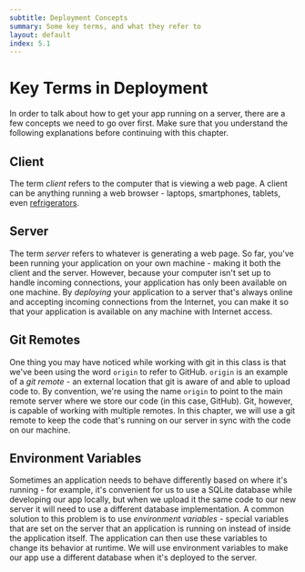 ```yaml
---
subtitle: Deployment Concepts
summary: Some key terms, and what they refer to
layout: default
index: 5.1
---
```


# Key Terms in Deployment

In order to talk about how to get your app running on a server, there are a few concepts we need to go over first. Make sure that you understand the following explanations before continuing with this chapter.

## Client

The term *client* refers to the computer that is viewing a web page. A client can be anything running a web browser - laptops, smartphones, tablets, even [refrigerators](https://www.google.com/search?client=safari&rls=en&q=smart+fridge&ie=UTF-8&oe=UTF-8).

## Server

The term *server* refers to whatever is generating a web page. So far, you've been running your application on your own machine - making it both the client and the server. However, because your computer isn't set up to handle incoming connections, your application has only been available on one machine. By *deploying* your application to a server that's always online and accepting incoming connections from the Internet, you can make it so that your application is available on any machine with Internet access.

## Git Remotes

One thing you may have noticed while working with git in this class is that we've been using the word `origin` to refer to GitHub. `origin` is an example of a *git remote* - an external location that git is aware of and able to upload code to. By convention, we're using the name `origin` to point to the main remote server where we store our code (in this case, GitHub). Git, however, is capable of working with multiple remotes. In this chapter, we will use a git remote to keep the code that's running on our server in sync with the code on our machine.

## Environment Variables

Sometimes an application needs to behave differently based on where it's running - for example, it's convenient for us to use a SQLite database while developing our app locally, but when we upload it the same code to our new server it will need to use a different database implementation. A common solution to this problem is to use *environment variables* - special variables that are set on the server that an application is running on instead of inside the application itself. The application can then use these variables to change its behavior at runtime. We will use environment variables to make our app use a different database when it's deployed to the server.
